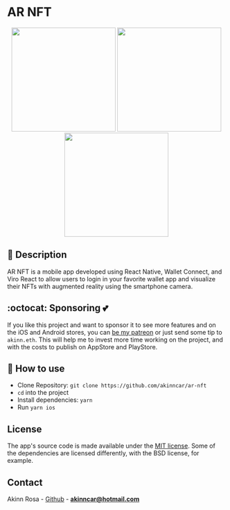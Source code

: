 # AR NFT

<p align="center">
  <img src="https://user-images.githubusercontent.com/42688281/138617703-b1536933-e901-4380-b2e7-919f07928615.PNG" width="240"/>
  <img src="https://user-images.githubusercontent.com/42688281/138617709-9328f913-8fe7-42f4-b866-70d64eaef820.PNG" width="240"/>
  <img src="./assets/video/demo.gif" width="240"/>
</p>

## 👾 Description

AR NFT is a mobile app developed using React Native, Wallet Connect, and Viro React to allow users to login in your favorite wallet app and visualize their NFTs with augmented reality using the smartphone camera.

## :octocat: Sponsoring  💕

If you like this project and want to sponsor it to see more features and on the iOS and Android stores, you can [be my patreon](https://www.patreon.com/akinncar) or just send some tip to `akinn.eth`. This will help me to invest more time working on the project, and with the costs to publish on AppStore and PlayStore.

## 🚀 How to use

- Clone Repository: `git clone https://github.com/akinncar/ar-nft`
- `cd` into the project
- Install dependencies: `yarn`
- Run `yarn ios`

## License

The app's source code is made available under the [MIT license](LICENSE). Some of the dependencies are licensed differently, with the BSD license, for example.

## Contact

Akinn Rosa - [Github](https://github.com/akinncar) - **[akinncar@hotmail.com](mailto:akinncar@hotmail.com)**
